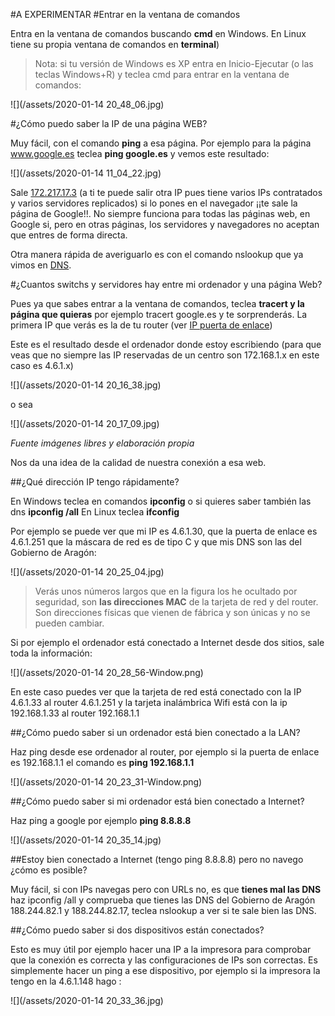 #A EXPERIMENTAR
#Entrar en la ventana de comandos

Entra en la ventana de comandos buscando **cmd** en Windows. En Linux tiene su propia ventana de comandos en **terminal**)

>Nota: si tu versión de Windows es XP entra en Inicio-Ejecutar (o las teclas Windows+R) y teclea cmd para entrar en la ventana de comandos:

![](/assets/2020-01-14 20_48_06.jpg)

#¿Cómo puedo saber la IP de una página WEB?

Muy fácil, con el comando **ping** a esa página. Por ejemplo para la página www.google.es teclea **ping google.es** y vemos este resultado:

![](/assets/2020-01-14 11_04_22.jpg)

Sale [172.217.17.3](/172.217.17.3) (a ti te puede salir otra IP pues tiene varios IPs contratados y varios servidores replicados) si lo pones en el navegador ¡¡te sale la página de Google!!. No siempre funciona para todas las páginas web, en Google si, pero en otras páginas, los servidores y navegadores no aceptan que entres de forma directa.

Otra manera rápida de averiguarlo es con el comando nslookup que ya vimos en [DNS](/dns.md).

#¿Cuantos switchs y servidores hay entre mi ordenador y una página Web?

Pues ya que sabes entrar a la ventana de comandos, teclea **tracert y la página que quieras** por ejemplo tracert google.es y te sorprenderás. La primera IP que verás es la de tu router (ver [IP puerta de enlace](/protocolos.md))

Este es el resultado desde el ordenador donde estoy escribiendo (para que veas que no siempre las IP reservadas de un centro son 172.168.1.x en este caso es 4.6.1.x)

![](/assets/2020-01-14 20_16_38.jpg)

o sea

![](/assets/2020-01-14 20_17_09.jpg)

*Fuente imágenes libres y elaboración propia*

Nos da una idea de la calidad de nuestra conexión a esa web.

##¿Qué dirección IP tengo rápidamente?

En Windows teclea en comandos **ipconfig** o si quieres saber también las dns **ipconfig /all** 
En Linux teclea **ifconfig**

Por ejemplo se puede ver que mi IP es 4.6.1.30, que la puerta de enlace es 4.6.1.251 que la máscara de red es de tipo C y que mis DNS son las del Gobierno de Aragón:

![](/assets/2020-01-14 20_25_04.jpg)

>Verás unos números largos que en la figura los he ocultado por seguridad, son **las direcciones MAC** de la tarjeta de red y del router. Son direcciones físicas que vienen de fábrica y son únicas y no se pueden cambiar.

Si por ejemplo el ordenador está conectado a Internet desde dos sitios, sale toda la información:

![](/assets/2020-01-14 20_28_56-Window.png)

En este caso puedes ver que la tarjeta de red está conectado con la IP 4.6.1.33 al router 4.6.1.251 y la tarjeta inalámbrica Wifi está con la ip 192.168.1.33 al router 192.168.1.1

##¿Cómo puedo saber si un ordenador está bien conectado a la LAN?

Haz ping desde ese ordenador al router, por ejemplo si la puerta de enlace es 192.168.1.1 el comando es **ping 192.168.1.1**

![](/assets/2020-01-14 20_23_31-Window.png)

##¿Cómo puedo saber si mi ordenador está bien conectado a Internet?

Haz ping a google por ejemplo **ping 8.8.8.8**

![](/assets/2020-01-14 20_35_14.jpg)

##Estoy bien conectado a Internet (tengo ping 8.8.8.8) pero no navego ¿cómo es posible?

Muy fácil, si con IPs navegas pero con URLs no, es que **tienes mal las DNS** haz ipconfig /all y comprueba que tienes las DNS del Gobierno de Aragón 188.244.82.1 y 188.244.82.17, teclea nslookup a ver si te sale bien las DNS.

##¿Cómo puedo saber si dos dispositivos están conectados?

Esto es muy útil por ejemplo hacer una IP a la impresora para comprobar que la conexión es correcta y las configuraciones de IPs son correctas. Es simplemente hacer un ping a ese dispositivo, por ejemplo si la impresora la tengo en la 4.6.1.148 hago :

![](/assets/2020-01-14 20_33_36.jpg)







